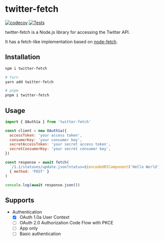 # twitter-fetch

[![codecov](https://codecov.io/gh/NEXTERIAS/twitter-fetch/branch/main/graph/badge.svg?token=9A7VFTMH3R)](https://codecov.io/gh/NEXTERIAS/twitter-fetch)
[![Tests](https://github.com/NEXTERIAS/twitter-fetch/actions/workflows/tests.yml/badge.svg?branch=main)](https://github.com/NEXTERIAS/twitter-fetch/actions/workflows/tests.yml)

twitter-fetch is a Node.js library for accessing the Twitter API.

It has a fetch-like implementation based on [node-fetch](https://github.com/node-fetch/node-fetch).

## Installation

```sh
npm i twitter-fetch

# Yarn
yarn add twitter-fetch

# pnpm
pnpm i twitter-fetch
```

## Usage

```mjs
import { OAuth1a } from 'twitter-fetch'

const client = new OAuth1a({
  accessToken: 'your access token',
  consumerKey: 'your consumer key',
  secretAccessToken: 'your secret access token',
  secretConsumerKey: 'your secret consumer key',
})

const response = await fetch(
  `/1.1/statuses/update.json?status=${encodeURIComponent('Hello World')}`,
  { method: 'POST' }
)

console.log(await response.json())
```

## Supports

- Authentication
  - [x] OAuth 1.0a User Context
  - [ ] OAuth 2.0 Authorization Code Flow with PKCE
  - [ ] App only
  - [ ] Basic authentication
